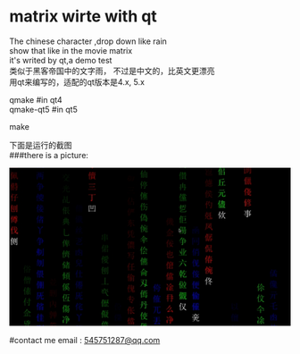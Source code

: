 # matrix  wirte with qt 
The chinese character ,drop down like rain     
show that  like in the movie matrix     
it's writed by qt,a demo test      
类似于黑客帝国中的文字雨， 不过是中文的，比英文更漂亮    
用qt来编写的，适配的qt版本是4.x, 5.x    
      
qmake	         #in qt4  
qmake-qt5      #in qt5  

make
     
下面是运行的截图    
###there is a picture:   
     
![run status picture](https://raw.githubusercontent.com/prownd/chinese_character_rain/master/images/runImage.jpeg "matrix run picture")  
    
      


#contact me
email : <545751287@qq.com>
